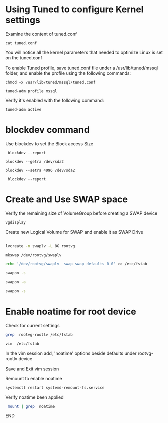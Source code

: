 # Using Tuned to configure Kernel settings
Examine the content of tuned.conf 

` cat tuned.conf ` 

You will notice all the kernel parameters that needed to optimize Linux is set on the tuned.conf 

To enable  Tuned profile, save tuned.conf file under a /usr/lib/tuned/mssql folder, and enable the profile using the following commands:

`chmod +x /usr/lib/tuned/mssql/tuned.conf`

`tuned-adm profile mssql`

Verify it's enabled with the following command:

`tuned-adm active`

# blockdev command
Use blockdev to set the Block access Size

` blockdev --report`

` blockdev --getra /dev/sda2 ` 

` blockdev --setra 4096 /dev/sda2 `

` blockdev --report`

# Create and Use SWAP space
Verify the remaining size of VolumeGroup before creating a SWAP device

```sh 
vgdisplay 
```

Create new Logical Volume for SWAP and enable it as SWAP Drive

```sh 

lvcreate -n swaplv -L 8G rootvg

mkswap /dev/rootvg/swaplv

echo '/dev/rootvg/swaplv  swap swap defaults 0 0' >> /etc/fstab

swapon -s

swapon -a

swapon -s

```

# Enable noatime for root device 
Check for current settings

```sh 
grep  rootvg-rootlv /etc/fstab 

vim  /etc/fstab 

```

In the vim session add, 'noatime' options beside defaults under  rootvg-rootlv device 

Save and Exit vim session 

Remount to enable noatime 

```sh 
systemctl restart systemd-remount-fs.service 
```

Verify noatime been applied

```sh 
 mount | grep  noatime
 ```

 END